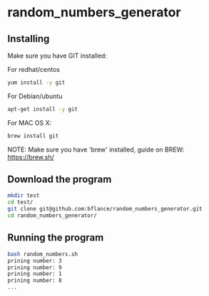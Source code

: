 # random_numbers_generator

## Installing

Make sure you have GIT installed:

For redhat/centos
```bash
yum install -y git
```
For Debian/ubuntu
```bash
apt-get install -y git
```

For MAC OS X:

```bash
brew install git
```
NOTE: Make sure you have 'brew' installed, guide on BREW:
https://brew.sh/


## Download the program

```bash
mkdir test
cd test/
git clone git@github.com:bflance/random_numbers_generator.git
cd random_numbers_generator/
```
## Running the program

```bash
bash random_numbers.sh
prining number: 3
prining number: 9
prining number: 1
prining number: 8
...
```